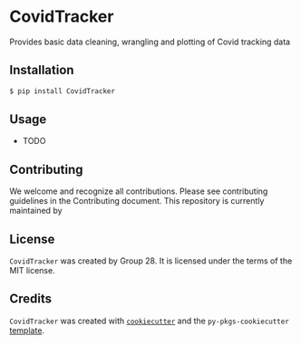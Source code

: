 # CovidTracker

Provides basic data cleaning, wrangling and plotting of Covid tracking data

## Installation

```bash
$ pip install CovidTracker
```

## Usage

- TODO

## Contributing

We welcome and recognize all contributions. Please see contributing guidelines in the Contributing document. This repository is currently maintained by 

## License

`CovidTracker` was created by Group 28. It is licensed under the terms of the MIT license.

## Credits

`CovidTracker` was created with [`cookiecutter`](https://cookiecutter.readthedocs.io/en/latest/) and the `py-pkgs-cookiecutter` [template](https://github.com/py-pkgs/py-pkgs-cookiecutter).
